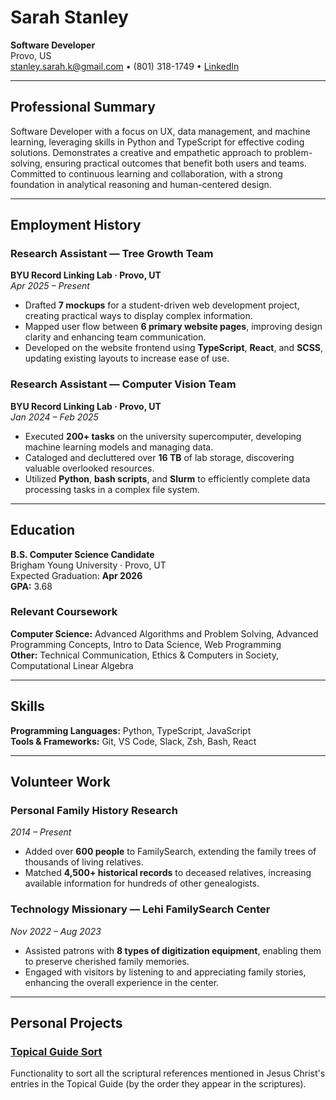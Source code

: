 # Sarah Stanley
**Software Developer**  
Provo, US  
[stanley.sarah.k@gmail.com](mailto:stanley.sarah.k@gmail.com) • (801) 318-1749 • [LinkedIn](https://www.linkedin.com/in/sarah-stanley-617a80297?utm_source=share&utm_campaign=share_via&utm_content=profile&utm_medium=ios_app)

---

## **Professional Summary**

Software Developer with a focus on UX, data management, and machine learning, leveraging skills in Python and TypeScript for effective coding solutions. Demonstrates a creative and empathetic approach to problem-solving, ensuring practical outcomes that benefit both users and teams. Committed to continuous learning and collaboration, with a strong foundation in analytical reasoning and human-centered design.

---

## **Employment History**

### **Research Assistant — Tree Growth Team**  
**BYU Record Linking Lab · Provo, UT**  
*Apr 2025 – Present*  
- Drafted **7 mockups** for a student-driven web development project, creating practical ways to display complex information.  
- Mapped user flow between **6 primary website pages**, improving design clarity and enhancing team communication.  
- Developed on the website frontend using **TypeScript**, **React**, and **SCSS**, updating existing layouts to increase ease of use.

### **Research Assistant — Computer Vision Team**  
**BYU Record Linking Lab · Provo, UT**  
*Jan 2024 – Feb 2025*  
- Executed **200+ tasks** on the university supercomputer, developing machine learning models and managing data.  
- Cataloged and decluttered over **16 TB** of lab storage, discovering valuable overlooked resources.  
- Utilized **Python**, **bash scripts**, and **Slurm** to efficiently complete data processing tasks in a complex file system.

---

## **Education**

**B.S. Computer Science Candidate**  
Brigham Young University · Provo, UT  
Expected Graduation: **Apr 2026**  
**GPA:** 3.68  

### **Relevant Coursework**
**Computer Science:** Advanced Algorithms and Problem Solving, Advanced Programming Concepts, Intro to Data Science, Web Programming  
**Other:** Technical Communication, Ethics & Computers in Society, Computational Linear Algebra

---

## **Skills**

**Programming Languages:** Python, TypeScript, JavaScript  
**Tools & Frameworks:** Git, VS Code, Slack, Zsh, Bash, React

---

## **Volunteer Work**

### **Personal Family History Research**  
*2014 – Present*  
- Added over **600 people** to FamilySearch, extending the family trees of thousands of living relatives.  
- Matched **4,500+ historical records** to deceased relatives, increasing available information for hundreds of other genealogists.

### **Technology Missionary — Lehi FamilySearch Center**  
*Nov 2022 – Aug 2023*  
- Assisted patrons with **8 types of digitization equipment**, enabling them to preserve cherished family memories.  
- Engaged with visitors by listening to and appreciating family stories, enhancing the overall experience in the center.

---

## **Personal Projects**
### [Topical Guide Sort](https://github.com/skstan256/topicalGuideSort)
Functionality to sort all the scriptural references mentioned in Jesus Christ's entries in the Topical Guide (by the order they appear in the scriptures).
